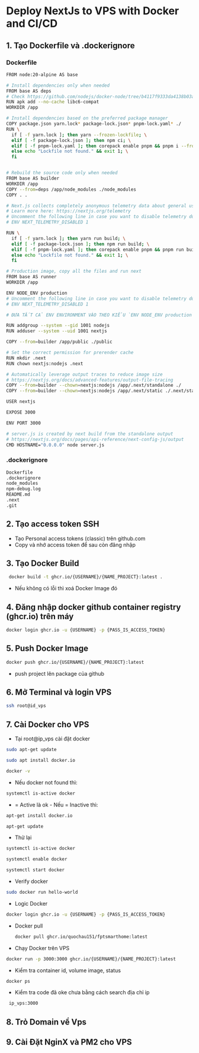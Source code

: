 # Deploy NextJs to VPS with Docker and CI/CD

## 1. Tạo Dockerfile và .dockerignore

### Dockerfile

```bash
FROM node:20-alpine AS base

# Install dependencies only when needed
FROM base AS deps
# Check https://github.com/nodejs/docker-node/tree/b4117f9333da4138b03a546ec926ef50a31506c3#nodealpine to understand why libc6-compat might be needed.
RUN apk add --no-cache libc6-compat
WORKDIR /app

# Install dependencies based on the preferred package manager
COPY package.json yarn.lock* package-lock.json* pnpm-lock.yaml* ./
RUN \
  if [ -f yarn.lock ]; then yarn --frozen-lockfile; \
  elif [ -f package-lock.json ]; then npm ci; \
  elif [ -f pnpm-lock.yaml ]; then corepack enable pnpm && pnpm i --frozen-lockfile; \
  else echo "Lockfile not found." && exit 1; \
  fi


# Rebuild the source code only when needed
FROM base AS builder
WORKDIR /app
COPY --from=deps /app/node_modules ./node_modules
COPY . .

# Next.js collects completely anonymous telemetry data about general usage.
# Learn more here: https://nextjs.org/telemetry
# Uncomment the following line in case you want to disable telemetry during the build.
# ENV NEXT_TELEMETRY_DISABLED 1

RUN \
  if [ -f yarn.lock ]; then yarn run build; \
  elif [ -f package-lock.json ]; then npm run build; \
  elif [ -f pnpm-lock.yaml ]; then corepack enable pnpm && pnpm run build; \
  else echo "Lockfile not found." && exit 1; \
  fi

# Production image, copy all the files and run next
FROM base AS runner
WORKDIR /app

ENV NODE_ENV production
# Uncomment the following line in case you want to disable telemetry during runtime.
# ENV NEXT_TELEMETRY_DISABLED 1

# ĐƯA TẤT CẢ ENV ENVIRONMENT VÀO THEO KIỂU `ENV NODE_ENV production`

RUN addgroup --system --gid 1001 nodejs
RUN adduser --system --uid 1001 nextjs

COPY --from=builder /app/public ./public

# Set the correct permission for prerender cache
RUN mkdir .next
RUN chown nextjs:nodejs .next

# Automatically leverage output traces to reduce image size
# https://nextjs.org/docs/advanced-features/output-file-tracing
COPY --from=builder --chown=nextjs:nodejs /app/.next/standalone ./
COPY --from=builder --chown=nextjs:nodejs /app/.next/static ./.next/static

USER nextjs

EXPOSE 3000

ENV PORT 3000

# server.js is created by next build from the standalone output
# https://nextjs.org/docs/pages/api-reference/next-config-js/output
CMD HOSTNAME="0.0.0.0" node server.js

```

### .dockerignore

```bash
Dockerfile
.dockerignore
node_modules
npm-debug.log
README.md
.next
.git
```

## 2. Tạo access token SSH

- Tạo Personal access tokens (classic) trên github.com
- Copy và nhớ access token để sau còn đăng nhập

## 3. Tạo Docker Build

```bash
 docker build -t ghcr.io/{USERNAME}/{NAME_PROJECT}:latest .
```

- Nếu không có lỗi thì xoá Docker Image đó

## 4. Đăng nhập docker github container registry (ghcr.io) trên máy

```bash
docker login ghcr.io -u {USERNAME} -p {PASS_IS_ACCESS_TOKEN}
```

## 5. Push Docker Image

```bash
docker push ghcr.io/{USERNAME}/{NAME_PROJECT}:latest
```

- push project lên package của github

## 6. Mở Terminal và login VPS

```bash
ssh root@id_vps
```

## 7. Cài Docker cho VPS

- Tại root@ip_vps cài đặt docker

```bash
sudo apt-get update
```

```bash
sudo apt install docker.io
```

```bash
docker -v
```

- Nếu docker not found thì:

```bash
systemctl is-active docker
```

- = Active là ok - Nếu = Inactive thì:

```bash
apt-get install docker.io
```

```bash
apt-get update
```

- Thử lại

```bash
systemctl is-active docker
```

```bash
systemctl enable docker
```

```bash
systemctl start docker
```

- Verify docker

```bash
sudo docker run hello-world
```

- Logic Docker

```bash
docker login ghcr.io -u {USERNAME} -p {PASS_IS_ACCESS_TOKEN}
```
- Docker pull

  ``` bash
  docker pull ghcr.io/quochau151/fptsmarthome:latest
  ```
- Chạy Docker trên VPS

```bash
docker run -p 3000:3000 ghcr.io/{USERNAME}/{NAME_PROJECT}:latest
```

- Kiểm tra container id, volume image, status

```bash
docker ps
```

- Kiểm tra code đã oke chưa bằng cách search địa chỉ ip

```bash
 ip_vps:3000
```

## 8. Trỏ Domain về Vps
## 9. Cài Đặt NginX và PM2 cho VPS

